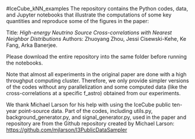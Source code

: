 #IceCube_kNN_examples
The repository contains the Python codes, data, and Jupyter notebooks that illustrate the computations of some key 
quantities and reproduce some of the figures in the paper:

Title: *High-energy Neutrino Source Cross-correlations with Nearest Neighbor Distributions*
Authors: Zhuoyang Zhou, Jessi Cisewski-Kehe, Ke Fang, Arka Banerjee.

Please download the entire repository into the same folder before running the notebooks. 





Note that almost all experiments in the original paper are done with a high throughput computing cluster. Therefore, 
we only provide simpler versions of the codes without any parallelization and some computed data (like the cross-correlations 
at a specific f_astro) obtained from our experiments.

We thank Michael Larson for his help with using the IceCube public ten-year point-source data.
Part of the codes, including utils.py, background_generator.py, and signal_generator.py, used in the paper and repository are from the 
Github repository created by Michael Larson: https://github.com/mjlarson/I3PublicDataSampler
